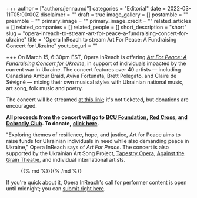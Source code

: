 +++
author = ["authors/jenna.md"]
categories = "Editorial"
date = 2022-03-11T05:00:00Z
disclaimer = ""
draft = true
image_gallery = []
postamble = ""
preamble = ""
primary_image = ""
primary_image_credit = ""
related_articles = []
related_companies = []
related_people = []
short_description = "short"
slug = "opera-inreach-to-stream-art-for-peace-a-fundraising-concert-for-ukraine"
title = "Opera InReach to stream Art For Peace: A Fundraising Concert for Ukraine"
youtube_url = ""

+++
On March 15, 6:30pm EST, Opera InReach is offering [_Art For Peace: A Fundraising Concert for Ukraine_](https://www.operainreach.com/artforpeace), in support of individuals impacted by the current war in Ukraine. The concert features over 40 artists — including Canadians Ambur Braid, Aviva Fortunata, Brett Polegato, and Claire de Sévigné — mixing their own musical styles with Ukrainian national music, art song, folk music and poetry.

The concert will be streamed [at this link](https://www.operainreach.com/artforpeace); it's not ticketed, but donations are encouraged.

**All proceeds from the concert will go to** [**BCU Foundation**](https://bcufoundation.com/about-us/)**,** [**Red Cross**](https://donate.redcross.ca/page/100227/donate/1?locale=en-CA&fbclid=IwAR34CsJ7Im2k9zblJnPeeE2ALDeqZLzWomjy5jMAGRLbywpeF0hdkEOEqn4)**, and** [**Dobrodiy Club**](https://eng.dobrodiy.club/)**. To donate,** [**click here**](https://www.gofundme.com/f/art-for-peace-a-fundraising-concert-for-ukraine?member=17733961&utm_campaign=p_cp+share-sheet&utm_medium=copy_link_all&utm_source=customer)**.**

"Exploring themes of resilience, hope, and justice, Art for Peace aims to raise funds for Ukrainian individuals in need while also demanding peace in Ukraine," Opera InReach says of _Art For Peace_. The concert is also supported by the Ukrainian Art Song Project, [Tapestry Opera](/scene/companies/tapestry-opera/), [Against the Grain Theatre](/scene/companies/against-the-grain-theatre/), and individual international artists.

<figure data-type="image">{{% md %}}{{% /md %}}

<figcaption></figcaption>  
</figure

If you're quick about it, Opera InReach's call for performer content is open until midnight; you can [submit right here](https://www.operainreach.com/artforpeace).
